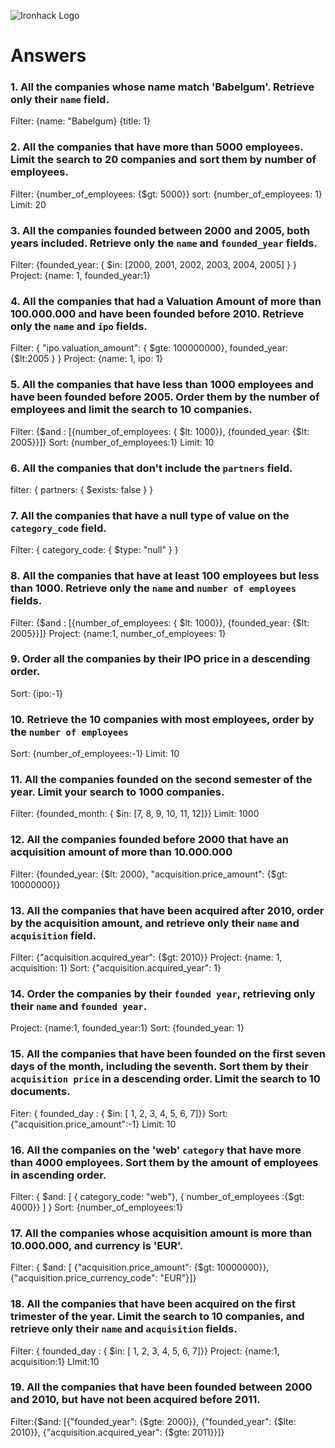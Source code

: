 ![Ironhack Logo](https://i.imgur.com/1QgrNNw.png)

# Answers

### 1. All the companies whose name match 'Babelgum'. Retrieve only their `name` field.

Filter: {name: "Babelgum} {title: 1}

### 2. All the companies that have more than 5000 employees. Limit the search to 20 companies and sort them by **number of employees**.

Filter: {number_of_employees: {$gt: 5000}}
sort: {number_of_employees: 1}
Limit: 20

### 3. All the companies founded between 2000 and 2005, both years included. Retrieve only the `name` and `founded_year` fields.

Filter: {founded_year: { $in: [2000, 2001, 2002, 2003, 2004, 2005] } }
Project: {name: 1, founded_year:1}

### 4. All the companies that had a Valuation Amount of more than 100.000.000 and have been founded before 2010. Retrieve only the `name` and `ipo` fields.

Filter: { "ipo.valuation_amount": { $gte: 100000000}, founded_year: {$lt:2005 } }
Project: {name: 1, ipo: 1}

### 5. All the companies that have less than 1000 employees and have been founded before 2005. Order them by the number of employees and limit the search to 10 companies.
Filter: {$and : [{number_of_employees: { $lt: 1000}}, {founded_year: {$lt: 2005}}]}
Sort: {number_of_employees:1}
Limit: 10

### 6. All the companies that don't include the `partners` field.

filter: { partners: { $exists: false } }

### 7. All the companies that have a null type of value on the `category_code` field.

Filter: { category_code: { $type: "null" } }

### 8. All the companies that have at least 100 employees but less than 1000. Retrieve only the `name` and `number of employees` fields.

Filter: {$and : [{number_of_employees: { $lt: 1000}}, {founded_year: {$lt: 2005}}]}
Project: {name:1, number_of_employees: 1}
### 9. Order all the companies by their IPO price in a descending order.

Sort: {ipo:-1}

### 10. Retrieve the 10 companies with most employees, order by the `number of employees`

Sort: {number_of_employees:-1}
Limit: 10

### 11. All the companies founded on the second semester of the year. Limit your search to 1000 companies.

Filter: {founded_month: { $in: [7, 8, 9, 10, 11, 12]}}
Limit: 1000

### 12. All the companies founded before 2000 that have an acquisition amount of more than 10.000.000

Filter: {founded_year: {$lt: 2000}, "acquisition.price_amount": {$gt: 10000000}}

### 13. All the companies that have been acquired after 2010, order by the acquisition amount, and retrieve only their `name` and `acquisition` field.
 Filter: {"acquisition.acquired_year": {$gt: 2010}}
 Project: {name: 1, acquisition: 1}
 Sort: {"acquisition.acquired_year": 1}

### 14. Order the companies by their `founded year`, retrieving only their `name` and `founded year`.


Project: {name:1, founded_year:1}
Sort: {founded_year: 1}


### 15. All the companies that have been founded on the first seven days of the month, including the seventh. Sort them by their `acquisition price` in a descending order. Limit the search to 10 documents.

Fiter: { founded_day : { $in: [ 1, 2, 3, 4, 5, 6, 7]}}
Sort: {"acquisition.price_amount":-1}
Limit: 10

### 16. All the companies on the 'web' `category` that have more than 4000 employees. Sort them by the amount of employees in ascending order.

Filter: { $and: [ { category_code: "web"}, { number_of_employees :{$gt: 4000}} ] }
Sort: {number_of_employees:1}

### 17. All the companies whose acquisition amount is more than 10.000.000, and currency is 'EUR'.

Filter: { $and: [ {"acquisition.price_amount": {$gt: 10000000}}, {"acquisition.price_currency_code": "EUR"}]}

### 18. All the companies that have been acquired on the first trimester of the year. Limit the search to 10 companies, and retrieve only their `name` and `acquisition` fields.

Filter: { founded_day : { $in: [ 1, 2, 3, 4, 5, 6, 7]}}
Project: {name:1, acquisition:1}
LImit:10
### 19. All the companies that have been founded between 2000 and 2010, but have not been acquired before 2011.

Filter:{$and: [{"founded_year": {$gte: 2000}}, 
{"founded_year": {$lte: 2010}}, 
{"acquisition.acquired_year": {$gte: 2011}}]}
